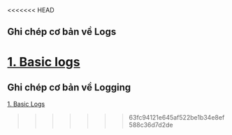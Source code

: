 <<<<<<< HEAD
## Ghi chép cơ bản về Logs

[1.  Basic logs](./basic_log.md)
=======
## Ghi chép cơ bản về Logging

[1. Basic Logs](./basic_logs.md)
>>>>>>> 63fc94121e645af522be1b34e8ef588c36d7d2de
